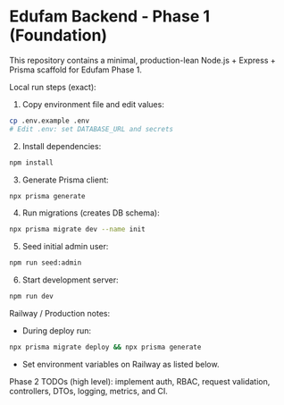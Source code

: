# Edufam Backend - Phase 1 (Foundation)

This repository contains a minimal, production-lean Node.js + Express + Prisma scaffold for Edufam Phase 1.

Local run steps (exact):

1. Copy environment file and edit values:

```bash
cp .env.example .env
# Edit .env: set DATABASE_URL and secrets
```

2. Install dependencies:

```bash
npm install
```

3. Generate Prisma client:

```bash
npx prisma generate
```

4. Run migrations (creates DB schema):

```bash
npx prisma migrate dev --name init
```

5. Seed initial admin user:

```bash
npm run seed:admin
```

6. Start development server:

```bash
npm run dev
```

Railway / Production notes:

- During deploy run:

```bash
npx prisma migrate deploy && npx prisma generate
```

- Set environment variables on Railway as listed below.

Phase 2 TODOs (high level): implement auth, RBAC, request validation, controllers, DTOs, logging, metrics, and CI.

